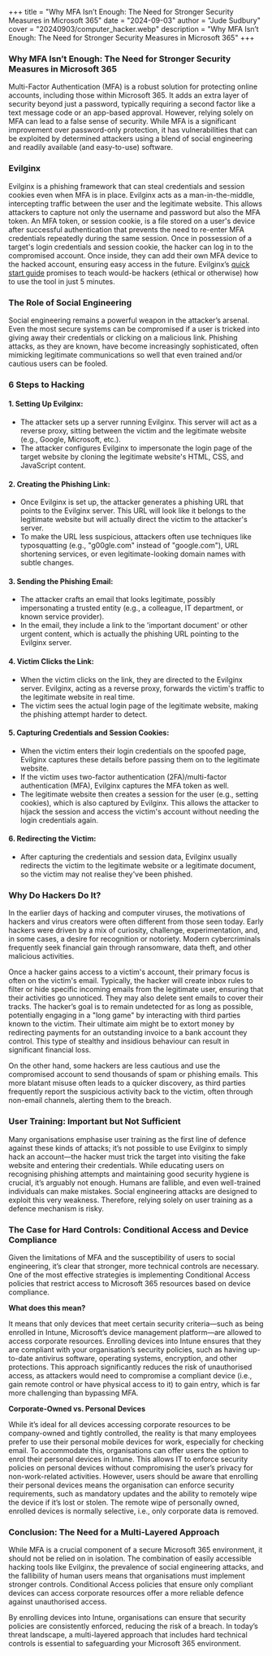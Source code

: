 +++
title = "Why MFA Isn’t Enough: The Need for Stronger Security Measures in Microsoft 365"
date = "2024-09-03"
author = "Jude Sudbury"
cover = "20240903/computer_hacker.webp"
description = "Why MFA Isn’t Enough: The Need for Stronger Security Measures in Microsoft 365"
+++

### Why MFA Isn’t Enough: The Need for Stronger Security Measures in Microsoft 365

Multi-Factor Authentication (MFA) is a robust solution for protecting online accounts, including those within Microsoft 365. It adds an extra layer of security beyond just a password, typically requiring a second factor like a text message code or an app-based approval. However, relying solely on MFA can lead to a false sense of security. While MFA is a significant improvement over password-only protection, it has vulnerabilities that can be exploited by determined attackers using a blend of social engineering and readily available (and easy-to-use) software.

### Evilginx

Evilginx is a phishing framework that can steal credentials and session cookies even when MFA is in place. Evilginx acts as a man-in-the-middle, intercepting traffic between the user and the legitimate website. This allows attackers to capture not only the username and password but also the MFA token. An MFA token, or session cookie, is a file stored on a user's device after successful authentication that prevents the need to re-enter MFA credentials repeatedly during the same session. Once in possession of a target's login credentials and session cookie, the hacker can log in to the compromised account. Once inside, they can add their own MFA device to the hacked account, ensuring easy access in the future. Evilginx’s [quick start guide](https://help.evilginx.com/docs/getting-started/quick-start) promises to teach would-be hackers (ethical or otherwise) how to use the tool in just 5 minutes.

### The Role of Social Engineering

Social engineering remains a powerful weapon in the attacker’s arsenal. Even the most secure systems can be compromised if a user is tricked into giving away their credentials or clicking on a malicious link. Phishing attacks, as they are known, have become increasingly sophisticated, often mimicking legitimate communications so well that even trained and/or cautious users can be fooled.

### 6 Steps to Hacking

#### 1. **Setting Up Evilginx:**
   - The attacker sets up a server running Evilginx. This server will act as a reverse proxy, sitting between the victim and the legitimate website (e.g., Google, Microsoft, etc.).
   - The attacker configures Evilginx to impersonate the login page of the target website by cloning the legitimate website's HTML, CSS, and JavaScript content.

#### 2. **Creating the Phishing Link:**
   - Once Evilginx is set up, the attacker generates a phishing URL that points to the Evilginx server. This URL will look like it belongs to the legitimate website but will actually direct the victim to the attacker's server.
   - To make the URL less suspicious, attackers often use techniques like typosquatting (e.g., "g00gle.com" instead of "google.com"), URL shortening services, or even legitimate-looking domain names with subtle changes.

#### 3. **Sending the Phishing Email:**
   - The attacker crafts an email that looks legitimate, possibly impersonating a trusted entity (e.g., a colleague, IT department, or known service provider).
   - In the email, they include a link to the 'important document' or other urgent content, which is actually the phishing URL pointing to the Evilginx server.

#### 4. **Victim Clicks the Link:**
   - When the victim clicks on the link, they are directed to the Evilginx server. Evilginx, acting as a reverse proxy, forwards the victim's traffic to the legitimate website in real time.
   - The victim sees the actual login page of the legitimate website, making the phishing attempt harder to detect.

#### 5. **Capturing Credentials and Session Cookies:**
   - When the victim enters their login credentials on the spoofed page, Evilginx captures these details before passing them on to the legitimate website.
   - If the victim uses two-factor authentication (2FA)/multi-factor authentication (MFA), Evilginx captures the MFA token as well.
   - The legitimate website then creates a session for the user (e.g., setting cookies), which is also captured by Evilginx. This allows the attacker to hijack the session and access the victim's account without needing the login credentials again.

#### 6. **Redirecting the Victim:**
   - After capturing the credentials and session data, Evilginx usually redirects the victim to the legitimate website or a legitimate document, so the victim may not realise they've been phished.

### Why Do Hackers Do It?

In the earlier days of hacking and computer viruses, the motivations of hackers and virus creators were often different from those seen today. Early hackers were driven by a mix of curiosity, challenge, experimentation, and, in some cases, a desire for recognition or notoriety. Modern cybercriminals frequently seek financial gain through ransomware, data theft, and other malicious activities.

Once a hacker gains access to a victim's account, their primary focus is often on the victim's email. Typically, the hacker will create inbox rules to filter or hide specific incoming emails from the legitimate user, ensuring that their activities go unnoticed. They may also delete sent emails to cover their tracks. The hacker’s goal is to remain undetected for as long as possible, potentially engaging in a "long game" by interacting with third parties known to the victim. Their ultimate aim might be to extort money by redirecting payments for an outstanding invoice to a bank account they control. This type of stealthy and insidious behaviour can result in significant financial loss.

On the other hand, some hackers are less cautious and use the compromised account to send thousands of spam or phishing emails. This more blatant misuse often leads to a quicker discovery, as third parties frequently report the suspicious activity back to the victim, often through non-email channels, alerting them to the breach.

### User Training: Important but Not Sufficient

Many organisations emphasise user training as the first line of defence against these kinds of attacks; it’s not possible to use Evilginx to simply hack an account—the hacker must trick the target into visiting the fake website and entering their credentials. While educating users on recognising phishing attempts and maintaining good security hygiene is crucial, it’s arguably not enough. Humans are fallible, and even well-trained individuals can make mistakes. Social engineering attacks are designed to exploit this very weakness. Therefore, relying solely on user training as a defence mechanism is risky.

### The Case for Hard Controls: Conditional Access and Device Compliance

Given the limitations of MFA and the susceptibility of users to social engineering, it’s clear that stronger, more technical controls are necessary. One of the most effective strategies is implementing Conditional Access policies that restrict access to Microsoft 365 resources based on device compliance.

**What does this mean?**

It means that only devices that meet certain security criteria—such as being enrolled in Intune, Microsoft’s device management platform—are allowed to access corporate resources. Enrolling devices into Intune ensures that they are compliant with your organisation’s security policies, such as having up-to-date antivirus software, operating systems, encryption, and other protections. This approach significantly reduces the risk of unauthorised access, as attackers would need to compromise a compliant device (i.e., gain remote control or have physical access to it) to gain entry, which is far more challenging than bypassing MFA.

**Corporate-Owned vs. Personal Devices**

While it’s ideal for all devices accessing corporate resources to be company-owned and tightly controlled, the reality is that many employees prefer to use their personal mobile devices for work, especially for checking email. To accommodate this, organisations can offer users the option to enrol their personal devices in Intune. This allows IT to enforce security policies on personal devices without compromising the user’s privacy for non-work-related activities. However, users should be aware that enrolling their personal devices means the organisation can enforce security requirements, such as mandatory updates and the ability to remotely wipe the device if it’s lost or stolen. The remote wipe of personally owned, enrolled devices is normally selective, i.e., only corporate data is removed.

### Conclusion: The Need for a Multi-Layered Approach

While MFA is a crucial component of a secure Microsoft 365 environment, it should not be relied on in isolation. The combination of easily accessible hacking tools like Evilginx, the prevalence of social engineering attacks, and the fallibility of human users means that organisations must implement stronger controls. Conditional Access policies that ensure only compliant devices can access corporate resources offer a more reliable defence against unauthorised access.

By enrolling devices into Intune, organisations can ensure that security policies are consistently enforced, reducing the risk of a breach. In today’s threat landscape, a multi-layered approach that includes hard technical controls is essential to safeguarding your Microsoft 365 environment.